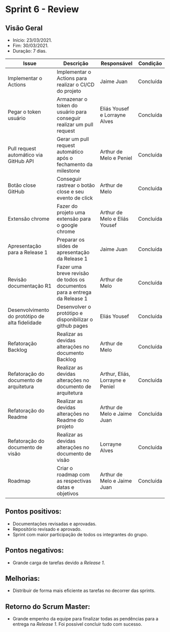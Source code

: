 # Sprint 6 - Review

## Visão Geral
* Início: 23/03/2021.
* Fim: 30/03/2021.
* Duração: 7 dias.

Issue | Descrição | Responsável | Condição
---|---|---|---
Implementar o Actions | Implementar o Actions para realizar o CI/CD do projeto | Jaime Juan | Concluída
Pegar o token usuário | Armazenar o token do usuário para conseguir realizar um pull request | Eliás Yousef e Lorrayne Alves | Concluída
Pull request automático via GitHub API | Gerar um pull request automático após o fechamento da milestone | Arthur de Melo e Peniel | Concluída
Botão close GitHub | Conseguir rastrear o botão close e seu evento de click | Arthur de Melo | Concluída
Extensão chrome | Fazer do projeto uma extensão para o google chrome | Arthur de Melo e Eliás Yousef | Concluída
Apresentação para a Release 1 | Preparar os slides de apresentação da Release 1 | Jaime Juan | Concluída
Revisão documentação R1 | Fazer uma breve revisão de todos os documentos para a entrega da Release 1 | Arthur de Melo | Concluída
Desenvolvimento do protótipo de alta fidelidade | Desenvolver o protótipo e disponibilizar o github pages | Eliás Yousef | Concluída
Refatoração Backlog | Realizar as devidas alterações no documento Backlog | Arthur de Melo | Concluída
Refatoração do documento de arquitetura | Realizar as devidas alterações no documento de arquitetura | Arthur, Eliás, Lorrayne e Peniel | Concluída
Refatoração do Readme | Realizar as devidas alterações no Readme do projeto | Arthur de Melo e Jaime Juan | Concluída
Refatoração do documento de visão | Realizar as devidas alterações no documento de visão | Lorrayne Alves | Concluída
Roadmap | Criar o roadmap com as respectivas datas e objetivos | Arthur de Melo e Jaime Juan | Concluída


## Pontos positivos:
* Documentações revisadas e aprovadas.
* Repositório revisado e aprovado.
* Sprint com maior participação de todos os integrantes do grupo.

## Pontos negativos:
* Grande carga de tarefas devido a _Release 1_.

## Melhorias:
* Distribuir de forma mais eficiente as tarefas no decorrer das sprints.

## Retorno do Scrum Master:
* Grande empenho da equipe para finalizar todas as pendências para a entrega na _Release 1_. Foi possível concluir tudo com sucesso.